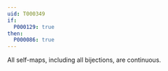 ```yaml
---
uid: T000349
if:
  P000129: true
then:
  P000086: true
---
```


All self-maps, including all bijections, are continuous.
